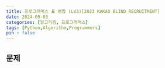 ```yaml
---
title: 프로그래머스 표 병합 (LV3)[2023 KAKAO BLIND RECRUITMENT] 
date: 2024-05-03
categories: [알고리즘, 프로그래머스]
tags: [Python,Algorithm,Programmers]
pin : false
---
```

## 문제


